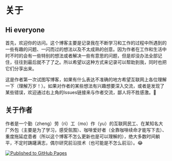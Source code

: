 # 关于

## Hi everyone

首先，欢迎你的访问。这个博客主要是记录我在不断学习和工作的过程中所遇到的一些有趣的问题、一闪而过的想法以及不太成熟的创意。因为作者在工作和生活中时不时的会有一些特别的想法或者解决一些有意思的问题，但是却没办法全部记住，往往到最后就不了了之。所以希望以这种方式来记录可以帮助到我，同时也把它们分享出来。

这是作者第一次试图写博客，如果有什么表达不准确的地方希望互联网上各位理解一下（理解万岁！）。如果对作者的某些想法有兴趣想要深入交流，或者是发现了某些错误，欢迎通过右上角的Issues链接来与作者交流，鄙人将不胜感激。🙏

## 关于作者

作者是一个勤（zheng）劳（ri）工（mo）作（yu）的互联网民工、在某知名大厂外包（主要是为了学习，感受氛围）、咖啡爱好者（全靠咖啡续命才能写下去）、重度拖延症患者（所以这个博客不怎么更新也是可以理解的），绝大多数时间躺平，不定时踌躇满志，偶尔研究前沿技术（也可能是不怎么前沿）。😂

[![Published to GitHub Pages](https://github.com/zly981026/zly981026.github.io/actions/workflows/gh-pages.yml/badge.svg?branch=master)](https://github.com/zly981026/zly981026.github.io/actions/workflows/gh-pages.yml)